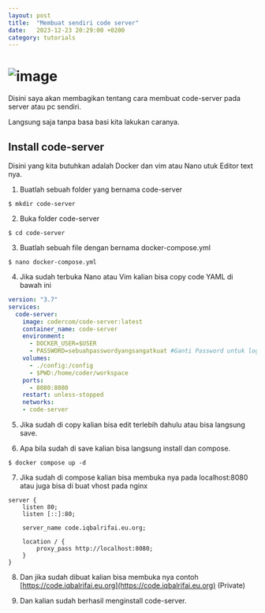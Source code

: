 ```yaml
---
layout: post
title:  "Membuat sendiri code server"
date:   2023-12-23 20:29:00 +0200
category: tutorials
---
```


# ![image](https://github.com/py7hon/web/assets/29944979/75fc4796-1983-4094-bbd6-938ebc6bca3c)

Disini saya akan membagikan tentang cara membuat code-server pada server atau pc sendiri.

Langsung saja tanpa basa basi kita lakukan caranya.

## Install code-server

Disini yang kita butuhkan adalah Docker dan vim atau Nano utuk Editor text nya.

1. Buatlah sebuah folder yang bernama code-server

```terminal
$ mkdir code-server
```

2. Buka folder code-server

```
$ cd code-server
```

3. Buatlah sebuah file dengan bernama docker-compose.yml

```
$ nano docker-compose.yml
```

4. Jika sudah terbuka Nano atau Vim kalian bisa copy code YAML di bawah ini

```yaml
version: "3.7"
services:
  code-server:
    image: codercom/code-server:latest
    container_name: code-server
    environment:
      - DOCKER_USER=$USER
      - PASSWORD=sebuahpasswordyangsangatkuat #Ganti Password untuk login
    volumes:
      - ./config:/config
      - $PWD:/home/coder/workspace
    ports:
      - 8080:8080
    restart: unless-stopped
    networks:
    - code-server
```

5. Jika sudah di copy kalian bisa edit terlebih dahulu atau bisa langsung save.

6. Apa bila sudah di save kalian bisa langsung install dan compose.

```
$ docker compose up -d
```

7. Jika sudah di compose kalian bisa membuka nya pada localhost:8080 atau juga bisa di buat vhost pada nginx

```
server {
    listen 80;
    listen [::]:80;

    server_name code.iqbalrifai.eu.org;

    location / {
        proxy_pass http://localhost:8080;
    }
}
```

8. Dan jika sudah dibuat kalian bisa membuka nya contoh [https://code.iqbalrifai.eu.org](https://code.iqbalrifai.eu.org) (Private)

9. Dan kalian sudah berhasil menginstall code-server.